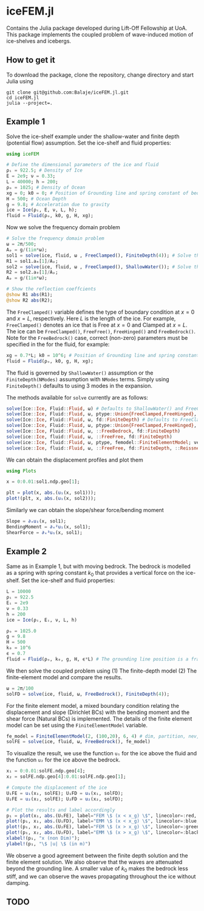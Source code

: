 # iceFEM.jl

Contains the Julia package developed during Lift-Off Fellowship at
UoA. This package implements the coupled problem of wave-induced
motion of ice-shelves and icebergs.

## How to get it

To download the package, clone the repository, change directory and
start Julia using

```shell
git clone git@github.com:Balaje/iceFEM.jl.git
cd iceFEM.jl
julia --project=.
```

## Example 1

Solve the ice-shelf example under the shallow-water and finite depth
(potential flow) assumption. Set the ice-shelf and fluid properties:

```julia
using iceFEM

# Define the dimensional parameters of the ice and fluid
ρᵢ = 922.5; # Density of Ice
E = 2e9; ν = 0.33;
L = 40000; h = 200;
ρₒ = 1025; # Density of Ocean
xg = 0; k0 = 0; # Position of Grounding line and spring constant of bedrock (0 if not available)
H = 500; # Ocean Depth
g = 9.8; # Acceleration due to gravity
ice = Ice(ρᵢ, E, ν, L, h);
fluid = Fluid(ρₒ, k0, g, H, xg);
```

Now we solve the frequency domain problem

```julia
# Solve the frequency domain problem
ω = 2π/500;
Aₚ = g/(1im*ω);
sol1 = solve(ice, fluid, ω , FreeClamped(), FiniteDepth(4)); # Solve the finite depth problem using 4 modes
R1 = sol1.aₘ[1]/Aₚ;
sol2 = solve(ice, fluid, ω , FreeClamped(), ShallowWater()); # Solve the shallow water problem
R2 = sol2.a₀[1]/Aₚ;
Aₚ = g/(1im*ω);

# Show the reflection coeffcients
@show R1 abs(R1);
@show R2 abs(R2);
```
The `FreeClamped()` variable defines the type of boundary condition at
$x=0$ and $x=L$, respectively. Here $L$ is the length of the ice. For
example, `FreeClamped()` denotes an ice that is Free at $x=0$ and
Clamped at $x=L$. The ice can be
`FreeClamped()`, `FreeFree()`, `FreeHinged()` and
`FreeBedrock()`. Note for the `FreeBedrock()` case, correct (non-zero)
parameters must be specified in the for the fluid, for example:

``` julia
xg = 0.7*L; k0 = 10^6; # Position of Grounding line and spring constant of bedrock (0 if not available)
fluid = Fluid(ρₒ, k0, g, H, xg);
```

The fluid is governed by `ShallowWater()` assumption or the
`FiniteDepth(NModes)` assumption with `NModes` terms. Simply using
`FiniteDepth()` defaults to using 3 modes in the expansion.

The methods available for `solve` currently are as follows:

``` julia
solve(Ice::Ice, Fluid::Fluid, ω) # Defaults to ShallowWater() and FreeClamped()
solve(Ice::Ice, Fluid::Fluid, ω, ptype::Union{FreeClamped,FreeHinged}, ::ShallowWater)
solve(Ice::Ice, Fluid::Fluid, ω, fd::FiniteDepth) # Defaults to FreeClamped()
solve(Ice::Ice, Fluid::Fluid, ω, ptype::Union{FreeClamped,FreeHinged}, fd::FiniteDepth)
solve(Ice::Ice, Fluid::Fluid, ω, ::FreeBedrock, fd::FiniteDepth)
solve(ice::Ice, fluid::Fluid, ω, ::FreeFree, fd::FiniteDepth)
solve(ice::Ice, fluid::Fluid, ω, ptype, femodel::FiniteElementModel; verbosity)
solve(ice::Ice, fluid::Fluid, ω, ::FreeFree, fd::FiniteDepth, ::ReissnerMindlinIce; μ)
```

We can obtain the displacement profiles and plot them

``` julia
using Plots

x = 0:0.01:sol1.ndp.geo[1];

plt = plot(x, abs.(u₁(x, sol1)));
plot!(plt, x, abs.(u₁(x, sol2)));
```

Similarly we can obtain the slope/shear force/bending moment

``` julia
Slope = ∂ₓu₁(x, sol1);
BendingMoment = ∂ₓ²u₁(x, sol1);
ShearForce = ∂ₓ³u₁(x, sol1);
```

## Example 2

Same as in Example 1, but with moving bedrock. The bedrock is modelled
as a spring with spring constant $k_0$ that provides a vertical force on
the ice-shelf. Set the ice-shelf and fluid properties:

```julia
L = 10000
ρᵢ = 922.5
Eᵢ = 2e9
ν = 0.33
h = 200
ice = Ice(ρᵢ, Eᵢ, ν, L, h)

ρₒ = 1025.0
g = 9.8
H = 500
k₀ = 10^6
ϵ = 0.7
fluid = Fluid(ρₒ, k₀, g, H, ϵ*L) # The grounding line position is a fraction of the ice-length.
```

We then solve the coupled problem using (1) The finite-depth model (2)
The finite-element model and compare the results.

``` julia
ω = 2π/100
solFD = solve(ice, fluid, ω, FreeBedrock(), FiniteDepth(4));
```

For the finite element model, a mixed boundary condition
relating the displacement and slope (Dirichlet BCs) with the bending
moment and the shear force (Natural BCs) is implemented. The details
of the finite element model can be set using the `FiniteElementModel`
variable. 

``` julia
fe_model = FiniteElementModel(2, (100,20), 6, 4) # dim, partition, nev, NModes
solFE = solve(ice, fluid, ω, FreeBedrock(), fe_model)
```

To visualize the result, we use the function `u₁` for the ice above
the fluid and the function `u₂` for the ice above the bedrock.

``` julia
x₁ = 0:0.01:solFE.ndp.geo[4];
x₂ = solFE.ndp.geo[4]:0.01:solFE.ndp.geo[1];

# Compute the displacement of the ice
U₁FE = u₁(x₁, solFE); U₁FD = u₁(x₁, solFD);
U₂FE = u₂(x₂, solFE); U₂FD = u₂(x₂, solFD);

# Plot the results and label accordingly
p₁ = plot(x₁, abs.(U₁FE), label="FEM \$ (x < x_g) \$", linecolor=:red, linewidth=2);
plot!(p₁, x₁, abs.(U₁FD), label="EMM \$ (x < x_g) \$", linecolor=:blue, linewidth=2, linestyle=:dash);
plot!(p₁, x₂, abs.(U₂FE), label="FEM \$ (x > x_g) \$", linecolor=:green, linewidth=1);
plot!(p₁, x₂, abs.(U₂FD), label="EMM \$ (x > x_g) \$", linecolor=:black, linewidth=1, linestyle=:dash);
xlabel!(p₁, "x (non Dim)");
ylabel!(p₁, "\$ |u| \$ (in m)")
```

We observe a good agreement between the finite depth solution and the
finite element solution. We also observe that the waves are attenuated
beyond the grounding line. A smaller value of $k_0$ makes the bedrock
less stiff, and we can observe the waves propagating throughout the ice
without damping.

## TODO
